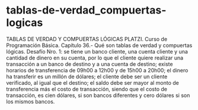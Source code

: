 # tablas-de-verdad_compuertas-logicas
TABLAS DE VERDAD Y COMPUERTAS LÓGICAS
PLATZI. Curso de Programación Básica. Capítulo 36.- Qué son tablas de verdad y compuertas lógicas. Desafío Nro. 1: se tiene un banco cliente, una cuenta cliente y una cantidad de dinero en su cuenta, por lo que el cliente quiere realizar una transacción a un banco de destino y a una cuenta de destino; existe horarios de transferencia de 09h00 a 12h00 y de 15h00 a 20h00; el dinero ha transferir es un millón de dólares; el cliente debe ser un cliente verificado, al igual que el destino; el saldo debe ser mayor al monto de transferencia más el costo de transacción, siendo que el costo de transacción, es cien dólares, si son bancos diferentes y cero dólares si son los mismos bancos.
